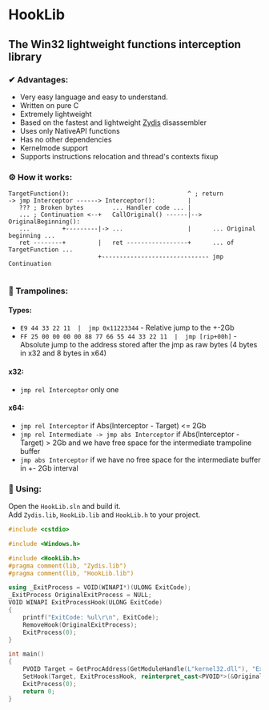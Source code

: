 # HookLib
## The Win32 lightweight functions interception library
### ✔ Advantages:
* Very easy language and easy to understand.
* Written on pure C
* Extremely lightweight
* Based on the fastest and lightweight [Zydis](https://github.com/zyantific/zydis) disassembler
* Uses only NativeAPI functions
* Has no other dependencies
* Kernelmode support
* Supports instructions relocation and thread's contexts fixup
  
### ⚙️ How it works:
```
TargetFunction():                                 ^ ; return
-> jmp Interceptor ------> Interceptor():         |
   ??? ; Broken bytes        ... Handler code ... |
   ... ; Continuation <--+   CallOriginal() ------|--> OriginalBeginning():
   ...         +---------|-> ...                  |      ... Original beginning ...
   ret --------+         |   ret -----------------+      ... of TargetFunction ...
                         +------------------------------ jmp Continuation
   
```
### 🧱 Trampolines:
#### Types:
* `E9 44 33 22 11  |  jmp 0x11223344` - Relative jump to the +-2Gb
* `FF 25 00 00 00 00 88 77 66 55 44 33 22 11  |  jmp [rip+00h]` - Absolute jump to the address stored after the jmp as raw bytes (4 bytes in x32 and 8 bytes in x64)
#### x32:
* `jmp rel Interceptor` only one
#### x64:
* `jmp rel Interceptor` if Abs(Interceptor - Target) <= 2Gb
* `jmp rel Intermediate -> jmp abs Interceptor` if Abs(Interceptor - Target) > 2Gb and we have free space for the intermediate trampoline buffer
* `jmp abs Interceptor` if we have no free space for the intermediate buffer in +- 2Gb interval
### 🧵 Using:
Open the `HookLib.sln` and build it.  
Add `Zydis.lib`, `HookLib.lib` and `HookLib.h` to your project.
```cpp
#include <cstdio>

#include <Windows.h>

#include <HookLib.h>
#pragma comment(lib, "Zydis.lib")
#pragma comment(lib, "HookLib.lib")

using _ExitProcess = VOID(WINAPI*)(ULONG ExitCode);
_ExitProcess OriginalExitProcess = NULL;
VOID WINAPI ExitProcessHook(ULONG ExitCode)
{
    printf("ExitCode: %ul\r\n", ExitCode);
    RemoveHook(OriginalExitProcess);
    ExitProcess(0);
}

int main()
{
    PVOID Target = GetProcAddress(GetModuleHandle(L"kernel32.dll"), "ExitProcess");
    SetHook(Target, ExitProcessHook, reinterpret_cast<PVOID*>(&OriginalExitProcess));
    ExitProcess(0);
    return 0;
}
```

